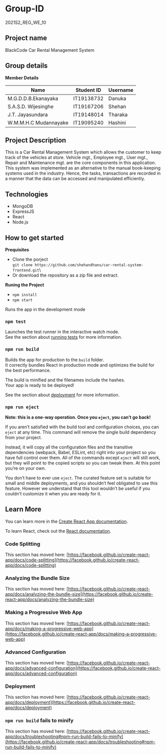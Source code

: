 # Group-ID

2021S2_REG_WE_10

## Project name

BlackCode Car Rental Management System

## Group details

**Member Details**

|Name|Student ID|Username|
|----|----------|--------|
|M.G.D.D.B.Ekanayaka|IT19138732|Danuka|
|S.A.S.D. Wijesinghe|IT19167206|Shehan|
|J.T. Jayasundara|IT19148014|Tharaka|
|W.M.M.H.C Mudannayake|IT19095240|Hashini|



## Project Description

This is a Car Rental Management System which allows the customer to keep track of the vehicles at store. Vehicle mgt., Employee mgt., User mgt., Repair and Maintenance mgt. are the core components in this application. This system was implemented as an alternative to the manual book-keeping systems used in the industry. Hence, the tasks, transactions are recorded in a manner that the data can be accessed and manipulated efficiently.

## Technologies

- MongoDB
- ExpressJS
- React
- Node.js

## How to get started

**Prequisites**

- Clone the porject \
`git clone https://github.com/shehandhanu/car-rental-system-frontend.git`\
- Or download the repository as a zip file and extract.

**Runing the Project**

- `npm install`
- `npm start`

Runs the app in the development mode








### `npm test`

Launches the test runner in the interactive watch mode.\
See the section about [running tests](https://facebook.github.io/create-react-app/docs/running-tests) for more information.

### `npm run build`

Builds the app for production to the `build` folder.\
It correctly bundles React in production mode and optimizes the build for the best performance.

The build is minified and the filenames include the hashes.\
Your app is ready to be deployed!

See the section about [deployment](https://facebook.github.io/create-react-app/docs/deployment) for more information.

### `npm run eject`

**Note: this is a one-way operation. Once you `eject`, you can’t go back!**

If you aren’t satisfied with the build tool and configuration choices, you can `eject` at any time. This command will remove the single build dependency from your project.

Instead, it will copy all the configuration files and the transitive dependencies (webpack, Babel, ESLint, etc) right into your project so you have full control over them. All of the commands except `eject` will still work, but they will point to the copied scripts so you can tweak them. At this point you’re on your own.

You don’t have to ever use `eject`. The curated feature set is suitable for small and middle deployments, and you shouldn’t feel obligated to use this feature. However we understand that this tool wouldn’t be useful if you couldn’t customize it when you are ready for it.




## Learn More

You can learn more in the [Create React App documentation](https://facebook.github.io/create-react-app/docs/getting-started).

To learn React, check out the [React documentation](https://reactjs.org/).

### Code Splitting

This section has moved here: [https://facebook.github.io/create-react-app/docs/code-splitting](https://facebook.github.io/create-react-app/docs/code-splitting)

### Analyzing the Bundle Size

This section has moved here: [https://facebook.github.io/create-react-app/docs/analyzing-the-bundle-size](https://facebook.github.io/create-react-app/docs/analyzing-the-bundle-size)

### Making a Progressive Web App

This section has moved here: [https://facebook.github.io/create-react-app/docs/making-a-progressive-web-app](https://facebook.github.io/create-react-app/docs/making-a-progressive-web-app)

### Advanced Configuration

This section has moved here: [https://facebook.github.io/create-react-app/docs/advanced-configuration](https://facebook.github.io/create-react-app/docs/advanced-configuration)

### Deployment

This section has moved here: [https://facebook.github.io/create-react-app/docs/deployment](https://facebook.github.io/create-react-app/docs/deployment)

### `npm run build` fails to minify

This section has moved here: [https://facebook.github.io/create-react-app/docs/troubleshooting#npm-run-build-fails-to-minify](https://facebook.github.io/create-react-app/docs/troubleshooting#npm-run-build-fails-to-minify)
